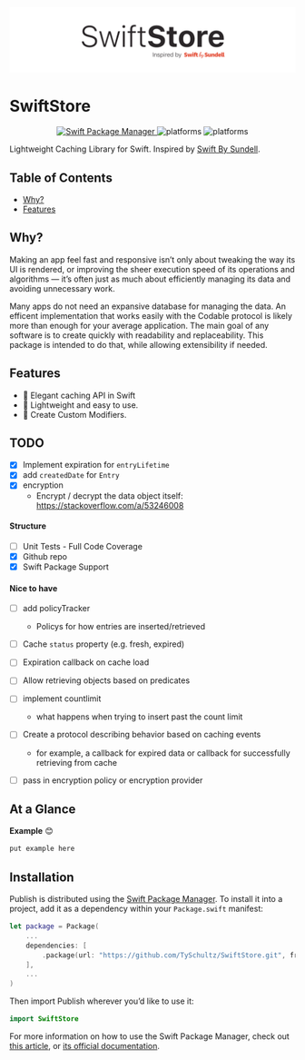 
![Logo](./SwiftStoreLogo@2x.png)

# SwiftStore



<p align="center">
    <a href="https://swift.org/package-manager">
        <img src="https://img.shields.io/badge/swiftpm-compatible-brightgreen.svg?style=flat" alt="Swift Package Manager" />
    </a>
     <img src="https://img.shields.io/cocoapods/l/Cache.svg?style=flat" alt="platforms" />
     <img src="https://img.shields.io/cocoapods/p/Cache?style=flat-square" alt="platforms" />
  
</p>

Lightweight Caching Library for Swift. Inspired by [Swift By Sundell](https://www.swiftbysundell.com/articles/caching-in-swift/).

## Table of Contents

* [Why?](#why)
* [Features](#features)

## Why?

Making an app feel fast and responsive isn’t only about tweaking the way its UI is rendered, or improving the sheer execution speed of its operations and algorithms — it’s often just as much about efficiently managing its data and avoiding unnecessary work.

Many apps do not need an expansive database for managing the data. An efficent implementation that works easily with the Codable protocol is likely more than enough for your average application. The main goal of any software is to create quickly with readability and replaceability. This package is intended to do that, while allowing extensibility if needed. 


## Features

* 💪 Elegant caching API in Swift
* 🎯 Lightweight and easy to use.
* 🎨 Create Custom Modifiers.


## TODO 

* [x] Implement expiration for `entryLifetime`
* [x] add `createdDate` for `Entry` 
* [x] encryption 
    - Encrypt / decrypt the data object itself: https://stackoverflow.com/a/53246008

#### Structure 
* [ ] Unit Tests - Full Code Coverage
* [x] Github repo 
* [x] Swift Package Support 

#### Nice to have 

* [ ] add policyTracker 
    - Policys for how entries are inserted/retrieved  
* [ ] Cache `status` property (e.g. fresh, expired) 
* [ ] Expiration callback on cache load 
* [ ] Allow retrieving objects based on predicates 
* [ ] implement countlimit 
    - what happens when trying to insert past the count limit 
* [ ] Create a protocol describing behavior based on caching events 
    - for example, a callback for expired data or callback for successfully retrieving from cache 
* [ ] pass in encryption policy or encryption provider 


## At a Glance

**Example** 😊

```swift
put example here 
```

## Installation

Publish is distributed using the [Swift Package Manager](https://swift.org/package-manager). To install it into a project, add it as a dependency within your `Package.swift` manifest:

```swift
let package = Package(
    ...
    dependencies: [
        .package(url: "https://github.com/TySchultz/SwiftStore.git", from: "0.1.0")
    ],
    ...
)
```

Then import Publish wherever you’d like to use it:

```swift
import SwiftStore
```

For more information on how to use the Swift Package Manager, check out [this article](https://www.swiftbysundell.com/articles/managing-dependencies-using-the-swift-package-manager), or [its official documentation](https://swift.org/package-manager).
